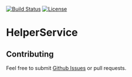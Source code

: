 [![Build Status](https://img.shields.io/travis/zircote/swagger-php/master.svg?style=flat-square)](https://travis-ci.org/zircote/swagger-php)
[![License](https://img.shields.io/badge/license-Apache2.0-blue.svg?style=flat-square)](LICENSE-2.0.txt)

# HelperService

## Contributing

Feel free to submit [Github Issues](https://github.com/davidraleche/ralecheframework) or pull requests.
